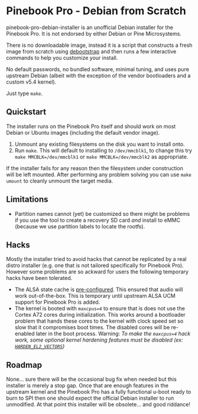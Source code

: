 Pinebook Pro - Debian from Scratch
==================================

pinebook-pro-debian-installer is an unofficial Debian installer for the
Pinebook Pro. It is not endorsed by either Debian or Pine Microsystems.

There is no downloadable image, instead it is a script that constructs
a fresh image from scratch using [debootstrap](https://wiki.debian.org/Debootstrap)
and then runs a few interactive commands to help you customize your install.

No default passwords, no bundled software, minimal tuning, and uses
pure upstream Debian (albeit with the exception of the vendor
bootloaders and a custom v5.4 kernel).

Just type `make`.

Quickstart
----------

The installer runs on the Pinebook Pro itself and should work on most
Debian or Ubuntu images (including the default vendor image).

1. Unmount any existing filesystems on the disk you want to install
   onto.
2. Run `make`. This will default to installing to `/dev/mmcblk1`, to
   change this try `make MMCBLK=/dev/mmcblk1` or
   `make MMCBLK=/dev/mmcblk2` as appropriate.

If the installer fails for any reason then the filesystem
under construction will be left mounted. After performing any
problem solving you can use `make umount` to cleanly unmount the
target media.

Limitations
-----------

* Partition names cannot (yet) be customized so there might be problems
  if you use the tool to create a recovery SD card *and* install to
  eMMC (because we use partition labels to locate the rootfs).

Hacks
-----

Mostly the installer tried to avoid hacks that cannot be replicated by a
real distro installer (e.g. one that is not tailored specifically for
Pinebook Pro). However some problems are so ackward for users the
following temporary hacks have been tolerated.

* The ALSA state cache is [pre-configured](var/lib/alsa/asound.state).
  This ensured that audio will work out-of-the-box. This is temporary
  until upstream ALSA UCM support for Pinebook Pro is added.
* The kernel is booted with `maxcpus=4` to ensure that is does not use
  the Cortex A72 cores during initialization. This works around a
  bootloader problem that hands these cores to the kernel with clock
  speed set so slow that it compromises boot times. The disabled cores
  will be re-enabled later in the boot process. Warning: 
  *To make the `maxcpus=4` hack work, some optional kernel hardening
  features must be disabled (ex:
  [`HARDEN_EL2_VECTORS`](https://lists.cs.columbia.edu/pipermail/kvmarm/2018-March/030321.html))*

Roadmap
-------

None... sure there will be the occasional bug fix when needed but this
installer is merely a stop gap. Once that are enough features in the
upstream kernel and the Pinebook Pro has a fully functional u-boot ready
to burn to SPI then one should expect the official Debian installer to
run unmodified. At that point this installer will be obsolete... and
good riddance!
